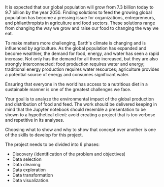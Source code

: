 It is expected that our global population will grow from 7.3 billion today to 9.7 billion by the year 2050. Finding solutions to feed the growing global population has become a pressing issue for organizations, entrepreneurs, and philanthropists in agriculture and food sectors. These solutions range from changing the way we grow and raise our food to changing the way we eat.

To make matters more challenging, Earth's climate is changing and is influenced by agriculture. As the global population has expanded and become wealthier, the demand for food, energy, and water has seen a rapid increase. Not only has the demand for all three increased, but they are also strongly interconnected: food production requires water and energy; traditional energy production requires water resources; agriculture provides a potential source of energy and consumes significant water.

Ensuring that everyone in the world has access to a nutritious diet in a sustainable manner is one of the greatest challenges we face.

Your goal is to analyze the environmental impact of the global production and distribution of food and feed. The work should be delivered keeping in mind that the Jupyter notebook should resemble a presentation to be shown to a hypothetical client: avoid creating a project that is too verbose and repetitive in its analyses.

Choosing what to show and why to show that concept over another is one of the skills to develop for this project.

The project needs to be divided into 6 phases:

- Discovery (identification of the problem and objectives)
- Data selection
- Data cleaning
- Data exploration
- Data transformation
- Data visualization.
